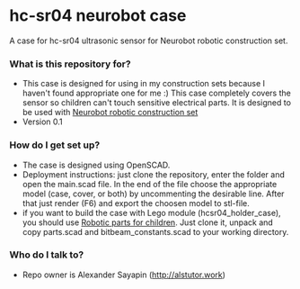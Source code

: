 # hc-sr04 neurobot case

A case for hc-sr04 ultrasonic sensor for Neurobot robotic construction set.

### What is this repository for?

* This case is designed for using in my construction sets because I haven't found appropriate one for me :) This case completely covers the sensor so children can't touch sensitive electrical parts. It is designed to be used with [Neurobot robotic construction set](https://www.thingiverse.com/thing:1457211)
* Version 0.1

### How do I get set up?

* The case is designed using OpenSCAD.
* Deployment instructions: just clone the repository, enter the folder and open the main.scad file. In the end of the file choose the appropriate model (case, cover, or both) by uncommenting the desirable line. After that just render (F6) and export the choosen model to stl-file.
* if you want to build the case with Lego module (hcsr04_holder_case), you should use [Robotic parts for children](https://github.com/alsprogrammer/Robotic_parts_for_children). Just clone it, unpack and copy parts.scad and bitbeam_constants.scad to your working directory.

### Who do I talk to?

* Repo owner is Alexander Sayapin (http://alstutor.work)
